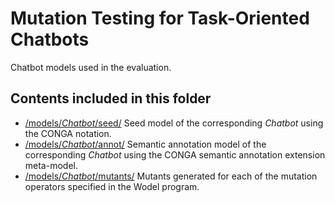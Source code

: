 # Mutation Testing for Task-Oriented Chatbots

Chatbot models used in the evaluation. 

## Contents included in this folder

- [/models/*Chatbot*/seed/](https://anonymous.4open.science/r/MuTChatbots-8969/models/Rasa_256644/seed/Rasa_256644.model) Seed model of the corresponding *Chatbot* using the CONGA notation.
- [/models/*Chatbot*/annot/](https://anonymous.4open.science/r/MuTChatbots-8969/models/Rasa_256644/annot/Rasa_256644Annotated.model) Semantic annotation model of the corresponding *Chatbot* using the CONGA semantic annotation extension meta-model.
- [/models/*Chatbot*/mutants/](https://anonymous.4open.science/r/MuTChatbots-8969/models/Rasa_256644/mutants/da/Output0.model) Mutants generated for each of the mutation operators specified in the Wodel program.
